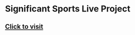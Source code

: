 # Significant Sports Live Project

## [Click to visit](https://xmonish.github.io/significant-sports/)

